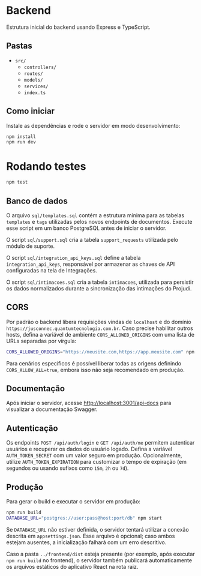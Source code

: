 # Backend

Estrutura inicial do backend usando Express e TypeScript.

## Pastas
- `src/`
  - `controllers/`
  - `routes/`
  - `models/`
  - `services/`
  - `index.ts`

## Como iniciar
Instale as dependências e rode o servidor em modo desenvolvimento:

```bash
npm install
npm run dev

```

# Rodando testes

```bash
npm test
```

## Banco de dados

O arquivo `sql/templates.sql` contém a estrutura mínima para as tabelas `templates` e `tags` utilizadas pelos novos endpoints de documentos. Execute esse script em um banco PostgreSQL antes de iniciar o servidor.

O script `sql/support.sql` cria a tabela `support_requests` utilizada pelo módulo de suporte.

O script `sql/integration_api_keys.sql` define a tabela `integration_api_keys`, responsável por armazenar as chaves de API configuradas na tela de Integrações.

O script `sql/intimacoes.sql` cria a tabela `intimacoes`, utilizada para
persistir os dados normalizados durante a sincronização das intimações do
Projudi.

## CORS

Por padrão o backend libera requisições vindas de `localhost` e do domínio `https://jusconnec.quantumtecnologia.com.br`. Caso precise habilitar outros hosts, defina a variável de ambiente `CORS_ALLOWED_ORIGINS` com uma lista de URLs separadas por vírgula:

```bash
CORS_ALLOWED_ORIGINS="https://meusite.com,https://app.meusite.com" npm start
```

Para cenários específicos é possível liberar todas as origens definindo `CORS_ALLOW_ALL=true`, embora isso não seja recomendado em produção.

## Documentação
Após iniciar o servidor, acesse [http://localhost:3001/api-docs](http://localhost:3001/api-docs) para visualizar a documentação Swagger.

## Autenticação

Os endpoints `POST /api/auth/login` e `GET /api/auth/me` permitem autenticar usuários e recuperar os dados do usuário logado.
Defina a variável `AUTH_TOKEN_SECRET` com um valor seguro em produção. Opcionalmente, utilize `AUTH_TOKEN_EXPIRATION` para
customizar o tempo de expiração (em segundos ou usando sufixos como `15m`, `2h` ou `7d`).

## Produção

Para gerar o build e executar o servidor em produção:

```bash
npm run build
DATABASE_URL="postgres://user:pass@host:port/db" npm start
```

Se `DATABASE_URL` não estiver definida, o servidor tentará utilizar a conexão
descrita em `appsettings.json`. Esse arquivo é opcional; caso ambos estejam
ausentes, a inicialização falhará com um erro descritivo.

Caso a pasta `../frontend/dist` esteja presente (por exemplo, após executar
`npm run build` no frontend), o servidor também publicará automaticamente os
arquivos estáticos do aplicativo React na rota raiz.
